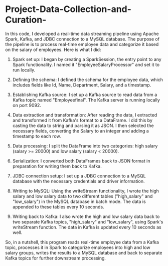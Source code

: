# Project-Data-Collection-and-Curation-
In this code, I developed a real-time data streaming pipeline using Apache Spark, Kafka, and JDBC connection to a MySQL database. The purpose of the pipeline is to process real-time employee data and categorize it based on the salary of employees. Here is what I did:

1. Spark set up: I began by creating a SparkSession, the entry point to any Spark functionality. I named it "EmployeeSalaryProcessor" and set it to run locally.

2. Defining the schema: I defined the schema for the employee data, which includes fields like Id, Name, Department, Salary, and a timestamp.

3. Establishing Kafka source: I set up a Kafka source to read data from a Kafka topic named "Employeefinal". The Kafka server is running locally on port 9092.

4. Data extraction and transformation: After reading the data, I extracted and transformed it from Kafka's format to a DataFrame. I did this by casting the data to string and parsing it as JSON. I then selected the necessary fields, converting the Salary to an integer and adding a timestamp to each row.

5. Data processing: I split the DataFrame into two categories: high salary (salary >= 20000) and low salary (salary < 20000).

6. Serialization: I converted both DataFrames back to JSON format in preparation for writing them back to Kafka.

7. JDBC connection setup: I set up a JDBC connection to a MySQL database with the necessary credentials and driver information.

8. Writing to MySQL: Using the writeStream functionality, I wrote the high salary and low salary data to two different tables ("high_salary" and "low_salary") in the MySQL database in batch mode. The data is appended to these tables every 10 seconds.

9. Writing back to Kafka: I also wrote the high and low salary data back to two separate Kafka topics, "high_salary" and "low_salary", using Spark's writeStream function. The data in Kafka is updated every 10 seconds as well.


So, in a nutshell, this program reads real-time employee data from a Kafka topic, processes it in Spark to categorize employees into high and low salary groups, writes the results to a MySQL database and back to separate Kafka topics for further downstream processing.
